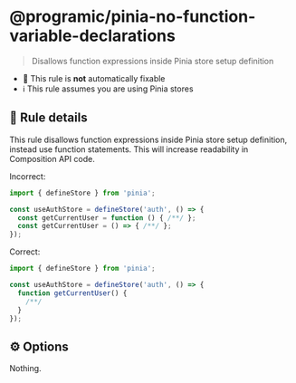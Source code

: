 # @programic/pinia-no-function-variable-declarations

> Disallows function expressions inside Pinia store setup definition

- :hammer: This rule is **not** automatically fixable
- :information_source: This rule assumes you are using Pinia stores

## :book: Rule details
This rule disallows function expressions inside Pinia store setup definition, instead use function statements. This will increase readability in Composition API code.

Incorrect:
```javascript
import { defineStore } from 'pinia';

const useAuthStore = defineStore('auth', () => {
  const getCurrentUser = function () { /**/ };
  const getCurrentUser = () => { /**/ };
});
```

Correct:
```javascript
import { defineStore } from 'pinia';

const useAuthStore = defineStore('auth', () => {
  function getCurrentUser() {
    /**/
  }
});
```

## :gear: Options
Nothing.

